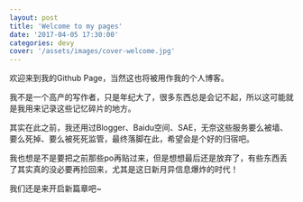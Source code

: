 ```yaml
---
layout: post
title: 'Welcome to my pages'
date: '2017-04-05 17:30:00'
categories: devy
cover: '/assets/images/cover-welcome.jpg'
---
```


欢迎来到我的Github Page，当然这也将被用作我的个人博客。

我不是一个高产的写作者，只是年纪大了，很多东西总是会记不起，所以这可能就是我用来记录这些记忆碎片的地方。

<!--more-->

其实在此之前，我还用过Blogger、Baidu空间、SAE，无奈这些服务要么被墙、要么死掉、要么被死死监管，最终落脚在此，希望会是个好的归宿吧。

我也想是不是要把之前那些po再贴过来，但是想想最后还是放弃了，有些东西丢了其实真的没必要再捡回来，尤其是这日新月异信息爆炸的时代！

我们还是来开启新篇章吧~